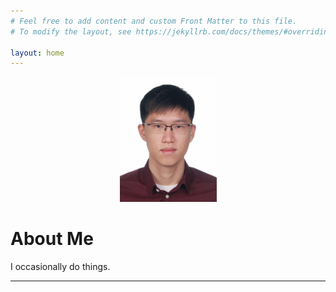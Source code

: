 ```yaml
---
# Feel free to add content and custom Front Matter to this file.
# To modify the layout, see https://jekyllrb.com/docs/themes/#overriding-theme-defaults

layout: home
---
```

<p align="center">
  <img width="155" height="200" src="./assets/TianyiLim.jpg">
</p>

<h1>About Me</h1>
I occasionally do things.

---